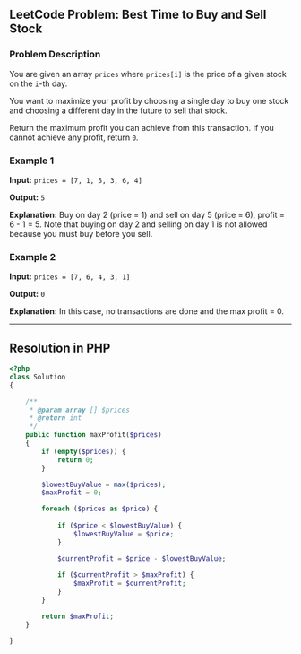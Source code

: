 ## LeetCode Problem: Best Time to Buy and Sell Stock

### Problem Description

You are given an array `prices` where `prices[i]` is the price of a given stock on the `i`-th day.

You want to maximize your profit by choosing a single day to buy one stock and choosing a different day in the future to sell that stock.

Return the maximum profit you can achieve from this transaction. If you cannot achieve any profit, return `0`.

### Example 1

**Input:** `prices = [7, 1, 5, 3, 6, 4]`

**Output:** `5`

**Explanation:** Buy on day 2 (price = 1) and sell on day 5 (price = 6), profit = 6 - 1 = 5. Note that buying on day 2 and selling on day 1 is not allowed because you must buy before you sell.

### Example 2

**Input:** `prices = [7, 6, 4, 3, 1]`

**Output:** `0`

**Explanation:** In this case, no transactions are done and the max profit = 0.

---

## Resolution in PHP

```php
<?php
class Solution
{

    /**
     * @param array [] $prices
     * @return int
     */
    public function maxProfit($prices)
    {
        if (empty($prices)) {
            return 0;
        }

        $lowestBuyValue = max($prices);
        $maxProfit = 0;

        foreach ($prices as $price) {
           
            if ($price < $lowestBuyValue) {
                $lowestBuyValue = $price;
            }

            $currentProfit = $price - $lowestBuyValue;
          
            if ($currentProfit > $maxProfit) {
                $maxProfit = $currentProfit;
            }
        }

        return $maxProfit;
    }

}
```